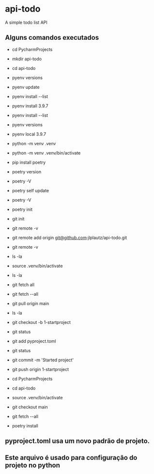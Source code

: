 # api-todo
A simple todo list API

## Alguns comandos executados
  - cd PycharmProjects
  - mkdir api-todo
  - cd api-todo
  - pyenv versions
  - pyenv update
  - pyenv install --list
  - pyenv install 3.9.7
  - pyenv install --list
  - pyenv versions
  - pyenv local 3.9.7
  - python -m venv .venv
  - python -m venv .venv/bin/activate
  - pip install poetry
  - poetry version
  - poetry -V
  - poetry self update
  - poetry -V
  - poetry init
  - git init
  - git remote -v
  - git remote add origin git@github.com:jlplautz/api-todo.git 
  - git remote -v
  - ls -la
  - source .venv/bin/activate
  - ls -la
  - git fetch all
  - git fetch --all
  - git pull origin main
  - ls -la
  - git checkout -b 1-startproject
  - git status
  - git add pyproject.toml
  - git status
  - git commit -m 'Started project'
  - git push origin 1-startproject
  - cd PycharmProjects
  - cd api-todo
  - source .venv/bin/activate
  - git checkout main
  - git fetch --all

  - poetry install


## pyproject.toml usa um novo padrão de projeto.
## Este arquivo é usado para configuração do projeto no python
